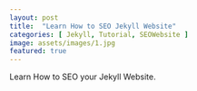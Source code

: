 ```yaml
---
layout: post
title:  "Learn How to SEO Jekyll Website"
categories: [ Jekyll, Tutorial, SEOWebsite ]
image: assets/images/1.jpg
featured: true
---
```

Learn How to SEO your Jekyll Website.

